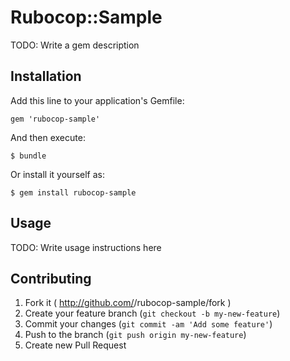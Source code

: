 # Rubocop::Sample

TODO: Write a gem description

## Installation

Add this line to your application's Gemfile:

    gem 'rubocop-sample'

And then execute:

    $ bundle

Or install it yourself as:

    $ gem install rubocop-sample

## Usage

TODO: Write usage instructions here

## Contributing

1. Fork it ( http://github.com/<my-github-username>/rubocop-sample/fork )
2. Create your feature branch (`git checkout -b my-new-feature`)
3. Commit your changes (`git commit -am 'Add some feature'`)
4. Push to the branch (`git push origin my-new-feature`)
5. Create new Pull Request
